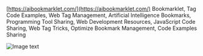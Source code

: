 [https://aibookmarklet.com/](https://aibookmarklet.com/)
Bookmarklet, Tag Code Examples, Web Tag Management, Artificial Intelligence Bookmarks, Programming Tool Sharing, Web Development Resources, JavaScript Code Sharing, Web Tag Tricks, Optimize Bookmark Management, Code Examples Sharing

![Image text](https://raw.github.com/yourName/repositpry/master/yourprojectName/img-folder/test.jpg](https://aibookmarklet.com/wp-content/themes/bookmarklet/screenshot.png)https://aibookmarklet.com/wp-content/themes/bookmarklet/screenshot.png)
